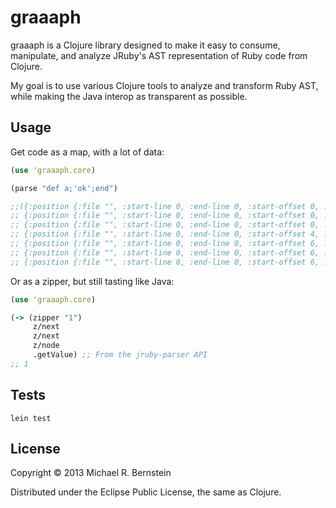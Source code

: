 # graaaph

graaaph is a Clojure library designed to make it easy to consume, manipulate, and analyze JRuby's AST representation of Ruby code from Clojure.

My goal is to use various Clojure tools to analyze and transform Ruby AST, while making the Java interop as transparent as possible.

## Usage

Get code as a map, with a lot of data:

```clojure
(use 'graaaph.core)

(parse "def a;'ok';end")

;;({:position {:file "", :start-line 0, :end-line 0, :start-offset 0, :end-offset 14}, :type "ROOTNODE"}
;; {:position {:file "", :start-line 0, :end-line 0, :start-offset 0, :end-offset 14}, :type "NEWLINENODE"}
;; {:position {:file "", :start-line 0, :end-line 0, :start-offset 0, :end-offset 14}, :type "DEFNNODE"}
;; {:position {:file "", :start-line 0, :end-line 0, :start-offset 4, :end-offset 5}, :type "ARGUMENTNODE"}
;; {:position {:file "", :start-line 0, :end-line 0, :start-offset 6, :end-offset 6}, :type "ARGSNODE"}
;; {:position {:file "", :start-line 0, :end-line 0, :start-offset 6, :end-offset 11}, :type "NEWLINENODE"}
;; {:position {:file "", :start-line 0, :end-line 0, :start-offset 6, :end-offset 10}, :type "STRNODE"})
```

Or as a zipper, but still tasting like Java:

```clojure
(use 'graaaph.core)

(-> (zipper "1")
     z/next
     z/next
     z/node
     .getValue) ;; From the jruby-parser API
;; 1
```

## Tests

`lein test`

## License

Copyright © 2013 Michael R. Bernstein

Distributed under the Eclipse Public License, the same as Clojure.
